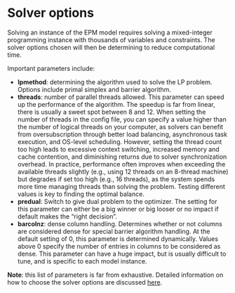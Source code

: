 # Solver options
Solving an instance of the EPM model requires solving a mixed-integer programming instance with thousands of variables and constraints. The solver options chosen will then be determining to reduce computational time.

Important parameters include:
- **lpmethod**: determining the algorithm used to solve the LP problem. Options include primal simplex and barrier algorithm.
- **threads**: number of parallel threads allowed. This parameter can speed up the performance of the algorithm. The speedup is far from linear, there is usually a sweet spot between 8 and 12. When setting the number of threads in the config file, you can specify a value higher than the number of logical threads on your computer, as solvers can benefit from oversubscription through better load balancing, asynchronous task execution, and OS-level scheduling. However, setting the thread count too high leads to excessive context switching, increased memory and cache contention, and diminishing returns due to solver synchronization overhead. In practice, performance often improves when exceeding the available threads slightly (e.g., using 12 threads on an 8-thread machine) but degrades if set too high (e.g., 16 threads), as the system spends more time managing threads than solving the problem. Testing different values is key to finding the optimal balance.
- **predual**: Switch to give dual problem to the optimizer. The setting for this parameter can either be a big winner or big looser or no impact if default makes the “right decision”.
- **barcolnz**: dense column handling. Determines whether or not columns are considered dense for special barrier algorithm handling. At the default setting of 0, this parameter is determined dynamically. Values above 0 specify the number of entries in columns to be considered as dense. This parameter can have a huge impact, but is usually difficult to tune, and is specific to each model instance.

**Note**: this list of parameters is far from exhaustive. Detailed information on how to choose the solver options are discussed [here](https://worldbankgroup.sharepoint.com/:b:/t/PowerSystemPlanning-WBGroup/EU2NwUyeOo9CljzcBCJThbsBac_sVZWv7GWmuUWf0XDIyw?e=wLkYhH).